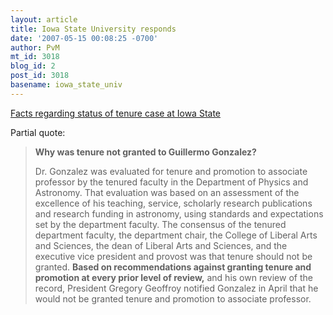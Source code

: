```yaml
---
layout: article
title: Iowa State University responds
date: '2007-05-15 00:08:25 -0700'
author: PvM
mt_id: 3018
blog_id: 2
post_id: 3018
basename: iowa_state_univ
---
```

[Facts regarding status of tenure case at Iowa State](http://www.iastate.edu/~nscentral/news/2007/may/tenureFAQ.shtml)

Partial quote:

> **Why was tenure not granted to Guillermo Gonzalez?**
> 
> Dr. Gonzalez was evaluated for tenure and promotion to associate professor by the tenured faculty in the Department of Physics and Astronomy. That evaluation was based on an assessment of the excellence of his teaching, service, scholarly research publications and research funding in astronomy, using standards and expectations set by the department faculty. The consensus of the tenured department faculty, the department chair, the College of Liberal Arts and Sciences, the dean of Liberal Arts and Sciences, and the executive vice president and provost was that tenure should not be granted. **Based on recommendations against granting tenure and promotion at every prior level of review,** and his own review of the record, President Gregory Geoffroy notified Gonzalez in April that he would not be granted tenure and promotion to associate professor.
